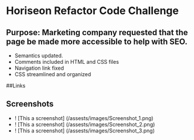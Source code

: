 # Horiseon Refactor Code Challenge

## Purpose: Marketing company requested that the page be made more accessible to help with SEO.
* Semantics updated.
* Comments included in HTML and CSS files
* Navigation link fixed
* CSS streamlined and organized

##Links


## Screenshots
- ! [This a screenshot] (/assests/images/Screenshot_1.png)
- ! [This a screenshot] (/assests/images/Screenshot_2.png)
- ! [This a screenshot] (/assests/images/Screenshot_3.png)
